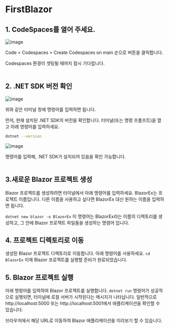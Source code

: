 # FirstBlazor

## 1. CodeSpaces를 열어 주세요.
   ![image](https://github.com/user-attachments/assets/7c6afe65-1fdc-47e9-b987-236f99f82981)

  
Code > Codespaces > Create Codespaces on main 순으로 버튼을 클릭합니다.  
  
Codespaces 환경이 셋팅될 때까지 잠시 기다립니다.  
<br>  


## 2. .NET SDK 버전 확인
![image](https://github.com/user-attachments/assets/66ee0de9-63cd-4587-93ee-6376f892de7d)

위와 같은 터미널 창에 명령어를 입력하면 됩니다.  

먼저, 현재 설치된 .NET SDK의 버전을 확인합니다. 터미널(또는 명령 프롬프트)을 열고 아래 명령어를 입력하세요.

```bash
dotnet --version
```  
  
![image](https://github.com/user-attachments/assets/3b8f8100-4266-41a6-b3ed-b663daacbe2a)  

명령어를 입력해, .NET SDK가 설치되어 있음을 확인 가능합니다.  
<br>  


  
## 3.새로운 Blazor 프로젝트 생성
Blazor 프로젝트를 생성하려면 터미널에서 아래 명령어를 입력하세요. BlazorEx는 프로젝트 이름입니다. 다른 이름을 사용하고 싶다면 BlazorEx 대신 원하는 이름을 입력하면 됩니다.

```dotnet new blazor -o BlazorEx```
이 명령어는 BlazorEx라는 이름의 디렉토리를 생성하고, 그 안에 Blazor 프로젝트 파일들을 생성하는 명령어 입니다.
<br>  



## 4. 프로젝트 디렉토리로 이동
생성된 Blazor 프로젝트 디렉토리로 이동합니다. 아래 명령어를 사용하세요.
```cd BlazorEx```
이제 Blazor 프로젝트를 실행할 준비가 완료되었습니다.
<br>  



## 5. Blazor 프로젝트 실행
아래 명령어를 입력하여 Blazor 프로젝트를 실행합니다.
```dotnet run```
명령어가 성공적으로 실행되면, 터미널에 로컬 서버가 시작된다는 메시지가 나타납니다. 일반적으로 http://localhost:5000 또는 http://localhost:5001에서 애플리케이션을 확인할 수 있습니다.

브라우저에서 해당 URL로 이동하여 Blazor 애플리케이션을 미리보기 할 수 있습니다.



